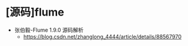 # [源码]flume

- 张伯毅-Flume 1.9.0 源码解析
  - https://blog.csdn.net/zhanglong_4444/article/details/88567970
